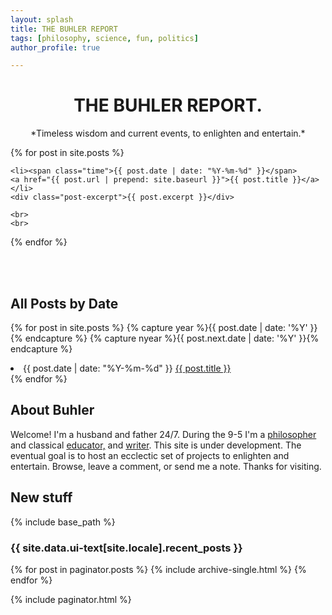 ```yaml
---
layout: splash
title: THE BUHLER REPORT
tags: [philosophy, science, fun, politics]
author_profile: true

---
```


<center> 

<h1> THE BUHLER REPORT. </h1>
*Timeless wisdom and current events, to enlighten and entertain.*

</center>

{% for post in site.posts %}

<div class="post">
    
    <li><span class="time">{{ post.date | date: "%Y-%m-%d" }}</span> 
    <a href="{{ post.url | prepend: site.baseurl }}">{{ post.title }}</a></li>
    <div class="post-excerpt">{{ post.excerpt }}</div>

    <br>
    <br>
</div>

{% endfor %}



<br>
<br>

## All Posts by Date

{% for post in site.posts %}
  {% capture year %}{{ post.date | date: '%Y' }}{% endcapture %}
  {% capture nyear %}{{ post.next.date | date: '%Y' }}{% endcapture %}
  <li><span class="time">{{ post.date | date: "%Y-%m-%d" }}</span> <a href="{{ post.url }}">{{ post.title }}</a></li>
{% endfor %}


<br>

## About Buhler

Welcome! I'm a husband and father 24/7. During the 9-5 I'm a [philosopher](/) and classical [educator,](/teaching) and [writer](http://www.amazon.com/Sola-Scriptura-Dialogue-Keith-Buhler-ebook/dp/B009N27L12/ref=sr_1_9?ie=UTF8&qid=1401301911&sr=8-9&keywords=sola+scriptura). This site is under development. The eventual goal is to host an ecclectic set of projects to enlighten and entertain. Browse, leave a comment, or send me a note. Thanks for visiting.


## New stuff

{% include base_path %}

<h3 class="archive__subtitle">{{ site.data.ui-text[site.locale].recent_posts }}</h3>

{% for post in paginator.posts %}
  {% include archive-single.html %}
{% endfor %}

{% include paginator.html %}
